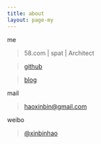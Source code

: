 ```yaml
---
title: about
layout: page-my
---
```


me

> 58.com | spat | Architect

> [github](https://github.com/xinbinhao)

> [blog](https://xinbinhao.github.io)

mail 

> haoxinbin@gmail.com

weibo 

> [@xinbinhao](http://weibo.com/haoxinbin)



